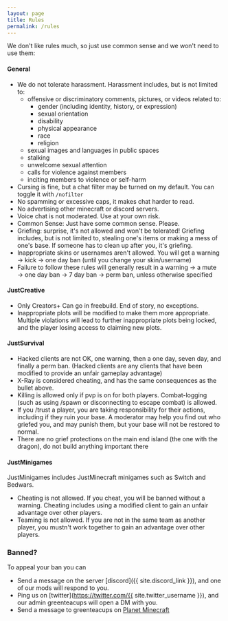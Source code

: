 ```yaml
---
layout: page
title: Rules
permalink: /rules
---
```


We don't like rules much, so just use common sense and we won't need to use them:

#### General
- We do not tolerate harassment. Harassment includes, but is not limited to:
  - offensive or discriminatory comments, pictures, or videos related to:
    - gender (including identity, history, or expression)
    - sexual orientation
    - disability
    - physical appearance
    - race
    - religion
  - sexual images and languages in public spaces
  - stalking
  - unwelcome sexual attention
  - calls for violence against members
  - inciting members to violence or self-harm
- Cursing is fine, but a chat filter may be turned on my default. You can toggle it with `/nofilter`
- No spamming or excessive caps, it makes chat harder to read.
- No advertising other minecraft or discord servers.
- Voice chat is not moderated. Use at your own risk.
- Common Sense: Just have some common sense. Please.
- Griefing: surprise, it's not allowed and won't be tolerated! Griefing includes, but is not limited to, stealing one's items or making a mess of one's base. If someone has to clean up after you, it's griefing.
- Inappropriate skins or usernames aren't allowed. You will get a warning → kick → one day ban (until you change your skin/username)
- Failure to follow these rules will generally result in a warning → a mute → one day ban → 7 day ban → perm ban, unless otherwise specified


#### JustCreative
- Only Creators+ Can go in freebuild. End of story, no exceptions.
- Inappropriate plots will be modified to make them more appropriate. Multiple violations will lead to further inappropriate plots being locked, and the player losing access to claiming new plots.


#### JustSurvival
- Hacked clients are not OK, one warning, then a one day, seven day, and finally a perm ban. (Hacked clients are any clients that have been modified to provide an unfair gameplay advantage)
- X-Ray is considered cheating, and has the same consequences as the bullet above.
- Killing is allowed only if pvp is on for both players. Combat-logging (such as using /spawn or disconnecting to escape combat) is allowed.
- If you /trust a player, you are taking responsibility for their actions, including if they ruin your base. A moderator may help you find out who griefed you, and may punish them, but your base will not be restored to normal.
- There are no grief protections on the main end island (the one with the dragon), do not build anything important there


#### JustMinigames
JustMinigames includes JustMinecraft minigames such as Switch and Bedwars.
- Cheating is not allowed. If you cheat, you will be banned without a warning. Cheating includes using a modified client to gain an unfair advantage over other players.
- Teaming is not allowed. If you are not in the same team as another player, you mustn't work together to gain an advantage over other players.


### Banned?

To appeal your ban you can

- Send a message on the server [discord]({{ site.discord_link }}), and one of our mods will respond to you.
- Ping us on [twitter](https://twitter.com/{{ site.twitter_username }}), and our admin greenteacups will open a DM with you.
- Send a message to greenteacups on [Planet Minecraft](https://www.planetminecraft.com/server/just-creative/)
